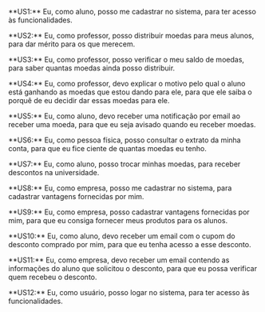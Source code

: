<p>**US1:** Eu, como aluno, posso me cadastrar no sistema, para ter acesso às funcionalidades.</p>
<p>**US2:** Eu, como professor, posso distribuir moedas para meus alunos, para dar mérito para os que merecem.</p>
<p>**US3:** Eu, como professor, posso verificar o meu saldo de moedas, para saber quantas moedas ainda posso distribuir.</p>
<p>**US4:** Eu, como professor, devo explicar o motivo pelo qual o aluno está ganhando as moedas que estou dando para ele, para que ele saiba o porquê de eu decidir dar essas moedas para ele.</p>
<p>**US5:** Eu, como aluno, devo receber uma notificação por email ao receber uma moeda, para que eu seja avisado quando eu receber moedas.</p>
<p>**US6:** Eu, como pessoa física, posso consultar o extrato da minha conta, para que eu fice ciente de quantas moedas eu tenho.</p>
<p>**US7:** Eu, como aluno, posso trocar minhas moedas, para receber descontos na universidade.</p>
<p>**US8:** Eu, como empresa, posso me cadastrar no sistema, para cadastrar vantagens fornecidas por mim.</p>
<p>**US9:** Eu, como empresa, posso cadastrar vantagens fornecidas por mim, para que eu consiga fornecer meus produtos para os alunos.</p>
<p>**US10:** Eu, como aluno, devo receber um email com o cupom do desconto comprado por mim, para que eu tenha acesso a esse desconto.</p>
<p>**US11:** Eu, como empresa, devo receber um email contendo as informações do aluno que solicitou o desconto, para que eu possa verificar quem recebeu o desconto.</p>
<p>**US12:** Eu, como usuário, posso logar no sistema, para ter acesso às funcionalidades.</p>